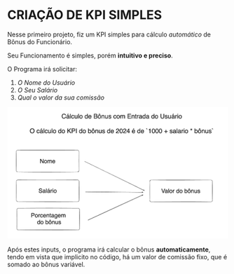 # CRIAÇÃO DE KPI SIMPLES

Nesse primeiro projeto, fiz um KPI simples para cálculo *automático* de Bônus do Funcionário. 

Seu Funcionamento é simples, porém **intuitivo e preciso**.

O Programa irá solicitar:

1. *O Nome do Usuário*
2. *O Seu Salário*
3. *Qual o valor da sua comissão*

![Link da imagem](image-1.png)


Após estes inputs, o programa irá calcular o bônus **automaticamente**, tendo em vista que implicito no código, há um valor de comissão fixo, que é somado ao bônus variável.